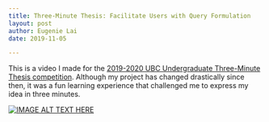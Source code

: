 ```yaml
---
title: Three-Minute Thesis: Facilitate Users with Query Formulation
layout: post
author: Eugenie Lai
date: 2019-11-05

---
```


This is a video I made for the [2019-2020 UBC Undergraduate Three-Minute Thesis competition](https://ubc.3mt.ca/). Although my project has changed drastically since then, it was a fun learning experience that challenged me to express my idea in three minutes.

[![IMAGE ALT TEXT HERE](http://img.youtube.com/vi/G3OmSowNRTA/0.jpg)](https://www.youtube.com/watch?v=G3OmSowNRTA&t=1s)